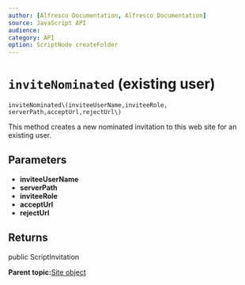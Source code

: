 ```yaml
---
author: [Alfresco Documentation, Alfresco Documentation]
source: JavaScript API
audience: 
category: API
option: ScriptNode createFolder
---
```


# `inviteNominated` \(existing user\)

`inviteNominated\(inviteeUserName,inviteeRole, serverPath,acceptUrl,rejectUrl\)`

This method creates a new nominated invitation to this web site for an existing user.

## Parameters

-   **inviteeUserName**
-   **serverPath**
-   **inviteeRole**
-   **acceptUrl**
-   **rejectUrl**

## Returns

public ScriptInvitation

**Parent topic:**[Site object](../references/API-JS-Site.md)


